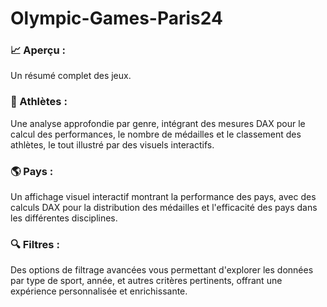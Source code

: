 # Olympic-Games-Paris24
### 📈 Aperçu : 
Un résumé complet des jeux.

### 🏅 Athlètes : 
Une analyse approfondie par genre, intégrant des mesures DAX pour le calcul des performances, le nombre de médailles et le classement des athlètes, le tout illustré par des visuels interactifs.

### 🌎 Pays : 
Un affichage visuel interactif montrant la performance des pays, avec des calculs DAX pour la distribution des médailles et l'efficacité des pays dans les différentes disciplines.

### 🔍 Filtres :
Des options de filtrage avancées vous permettant d'explorer les données par type de sport, année, et autres critères pertinents, offrant une expérience personnalisée et enrichissante.

